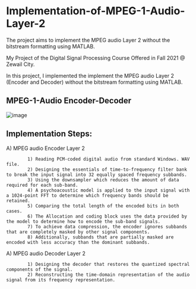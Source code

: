 # Implementation-of-MPEG-1-Audio-Layer-2
The project aims to implement the MPEG audio Layer 2 without the bitstream formatting using MATLAB.

My Project of the Digital Signal Processing Course Offered in Fall 2021 @ Zewail City.

In this project, I implemented the implement the MPEG audio Layer 2 (Encoder and Decoder) without the bitstream formatting using MATLAB.


## MPEG-1-Audio Encoder-Decoder <a name="MPEG-1-Audio Encoder-Decoder"></a>
![image](https://user-images.githubusercontent.com/58476343/220171381-94684d4e-9734-4272-b47e-c600a4a6a706.png)


## Implementation Steps:

A) MPEG audio Encoder Layer 2

            1) Reading PCM-coded digital audio from standard Windows. WAV file.
            2) Designing the essentials of time-to-frequency filter bank to break the input signal into 32 equally spaced frequency subbands.
            3) Using the downsampler which reduces the amount of data required for each sub-band. 
            4) A psychoacoustic model is applied to the input signal with a 1024-point FFT to determine which frequency bands should be retained. 
            5) Comparing the total length of the encoded bits in both cases. 
            6) The Allocation and coding block uses the data provided by the model to determine how to encode the sub-band signals. 
            7) To achieve data compression, the encoder ignores subbands that are completely masked by other signal components.
            8) Additionally, subbands that are partially masked are encoded with less accuracy than the dominant subbands.

A) MPEG audio Decoder Layer 2

            1) Designing the decoder that restores the quantized spectral components of the signal.
            2) Reconstructing the time-domain representation of the audio signal from its frequency representation.
            

